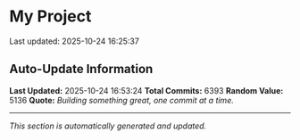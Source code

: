 # My Project


Last updated: 2025-10-24 16:25:37
































































































































































































































































































































































































































































































































































































































































































































































































































































































































































































































































































































































































































































































































































































































































































































































































































































































































































































































































































































































































































































































































































































































































































































































































































































































































































































































































































































































































































































































































































































































































































































































































































































































































































































































































































































































































































































































































































































































































































































































































































































































































































































































































































































































































































































































































































































































































































































































































































































































































































































































































































































































































































































































































































































































































































































































































































































































































































































































































































































































































































































































































































































































































































































































































































































































































































































































































































































































































































































































































































































































































## Auto-Update Information

**Last Updated:** 2025-10-24 16:53:24
**Total Commits:** 6393
**Random Value:** 5136
**Quote:** _Building something great, one commit at a time._

---
_This section is automatically generated and updated._